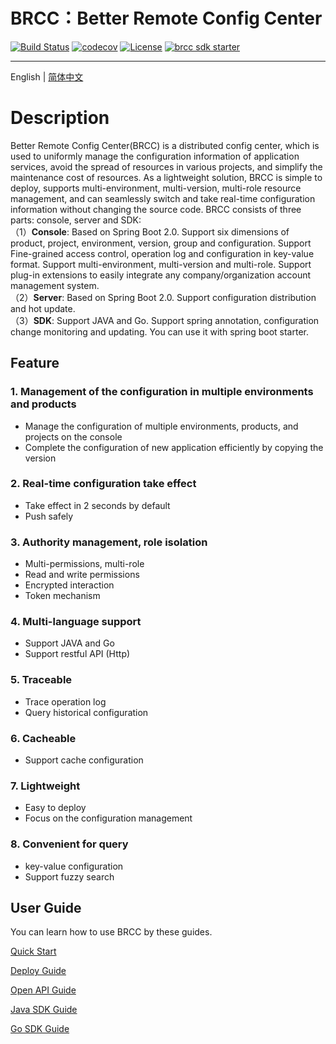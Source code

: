 # BRCC：Better Remote Config Center

[![Build Status](https://travis-ci.org/baidu/brcc.svg?branch=main)](https://travis-ci.org/github/baidu/brcc)
[![codecov](https://codecov.io/gh/baidu/brcc/branch/main/graph/badge.svg)](https://codecov.io/gh/baidu/brcc)
[![License](https://img.shields.io/badge/Licence-Apache%202.0-blue.svg?style=flat-square)](http://www.apache.org/licenses/LICENSE-2.0.html)
[![brcc sdk starter](https://maven-badges.herokuapp.com/maven-central/com.baidu.mapp/brcc-sdk-starter/badge.svg)](https://maven-badges.herokuapp.com/maven-central/com.baidu.mapp/brcc-sdk-starter)

----------------------------------------
English | [简体中文](../README.md)
# Description
Better Remote Config Center(BRCC) is a distributed config center, which is used to uniformly manage the configuration information of application services, avoid the spread of  resources in various projects, and simplify the maintenance cost of resources. As a lightweight solution, BRCC is simple to deploy, supports multi-environment, multi-version, multi-role resource management, and can seamlessly switch and take real-time configuration information without changing the source code.
BRCC consists of three parts: console, server and SDK:<br/>
（1）**Console**: Based on Spring Boot 2.0. Support six dimensions of product, project, environment, version, group and configuration. Support Fine-grained access control, operation log and configuration in key-value format. Support multi-environment, multi-version and multi-role. Support plug-in extensions to easily integrate any company/organization account management system.<br/>
（2）**Server**: Based on Spring Boot 2.0. Support configuration distribution and hot update.<br/>
（3）**SDK**: Support JAVA and Go. Support spring annotation, configuration change monitoring and updating. You can use it with spring boot starter.

## Feature
### 1. Management of the configuration in  multiple environments and products
- Manage the configuration of multiple environments, products, and projects on the console<br/>
- Complete the configuration of new application efficiently by copying the version

### 2. Real-time configuration take effect
- Take effect in 2 seconds by default<br/>
- Push safely

### 3. Authority management, role isolation
- Multi-permissions, multi-role<br/>
- Read and write permissions<br/>
- Encrypted interaction
- Token mechanism

### 4. Multi-language support
- Support JAVA and Go
- Support restful API (Http)

### 5. Traceable
- Trace operation log<br/>
- Query historical configuration

### 6. Cacheable
- Support cache configuration<br/>

### 7. Lightweight
- Easy to deploy<br/>
- Focus on the configuration management

### 8. Convenient for query
- key-value configuration
- Support fuzzy search

## User Guide
You can learn how to use BRCC by these guides.

[Quick Start](en-quick-start.md)

[Deploy Guide](en-deploy-guide.md)

[Open API Guide](en-open-api.md)

[Java SDK Guide](en-java-sdk-guide.md)

[Go SDK Guide](en-go-sdk-guide.md)
